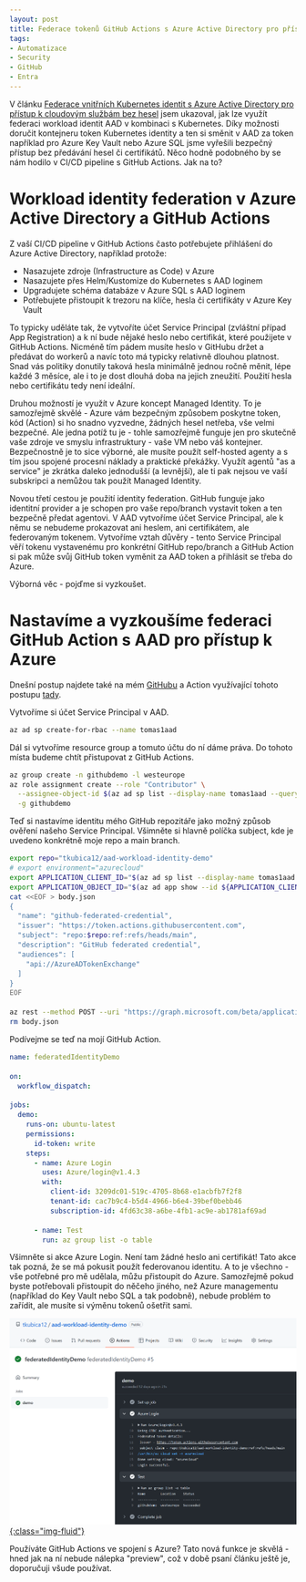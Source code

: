 ```yaml
---
layout: post
title: Federace tokenů GitHub Actions s Azure Active Directory pro přístup z vaší CI/CD do Azure bez hesel
tags:
- Automatizace
- Security
- GitHub
- Entra
---
```

V článku [Federace vnitřních Kubernetes identit s Azure Active Directory pro přístup k cloudovým službám bez hesel](https://www.tomaskubica.cz/post/2022/federace-kubernetes-identit-s-aad/) jsem ukazoval, jak lze využít federaci workload identit AAD v kombinaci s Kubernetes. Díky možnosti doručit kontejneru token Kubernetes identity a ten si směnit v AAD za token například pro Azure Key Vault nebo Azure SQL jsme vyřešili bezpečný přístup bez předávání hesel či certifikátů. Něco hodně podobného by se nám hodilo v CI/CD pipeline s GitHub Actions. Jak na to?

# Workload identity federation v Azure Active Directory a GitHub Actions
Z vaší CI/CD pipeline v GitHub Actions často potřebujete přihlášení do Azure Active Directory, například protože:
- Nasazujete zdroje (Infrastructure as Code) v Azure
- Nasazujete přes Helm/Kustomize do Kubernetes s AAD loginem
- Upgradujete schéma databáze v Azure SQL s AAD loginem
- Potřebujete přistoupit k trezoru na klíče, hesla či certifikáty v Azure Key Vault

To typicky uděláte tak, že vytvoříte účet Service Principal (zvláštní případ App Registration) a k ní bude nějaké heslo nebo certifikát, které použijete v GitHub Actions. Nicméně tím pádem musíte heslo v GitHubu držet a předávat do workerů a navíc toto má typicky relativně dlouhou platnost. Snad vás politiky donutily taková hesla minimálně jednou ročně měnit, lépe každé 3 měsíce, ale i to je dost dlouhá doba na jejich zneužití. Použití hesla nebo certifikátu tedy není ideální.

Druhou možností je využít v Azure koncept Managed Identity. To je samozřejmě skvělé - Azure vám bezpečným způsobem poskytne token, kód (Action) si ho snadno vyzvedne, žádných hesel netřeba, vše velmi bezpečné. Ale jedna potíž tu je - tohle samozřejmě funguje jen pro skutečně vaše zdroje ve smyslu infrastruktury - vaše VM nebo váš kontejner. Bezpečnostně je to sice výborné, ale musíte použít self-hosted agenty a s tím jsou spojené procesní náklady a praktické překážky. Využít agentů "as a service" je zkrátka daleko jednodušší (a levnější), ale ti pak nejsou ve vaší subskripci a nemůžou tak použít Managed Identity.

Novou třetí cestou je použití identity federation. GitHub funguje jako identitní provider a je schopen pro vaše repo/branch vystavit token a ten bezpečně předat agentovi. V AAD vytvoříme účet Service Principal, ale k němu se nebudeme prokazovat ani heslem, ani certifikátem, ale federovaným tokenem. Vytvoříme vztah důvěry - tento Service Principal věří tokenu vystavenému pro konkrétní GitHub repo/branch a GitHub Action si pak může svůj GitHub token vyměnit za AAD token a přihlásit se třeba do Azure.

Výborná věc - pojďme si vyzkoušet.

# Nastavíme a vyzkoušíme federaci GitHub Action s AAD pro přístup k Azure
Dnešní postup najdete také na mém [GitHubu](https://github.com/tkubica12/aad-workload-identity-demo/blob/main/GitHub.md) a Action využívající tohoto postupu [tady](https://github.com/tkubica12/aad-workload-identity-demo/actions).

Vytvoříme si účet Service Principal v AAD.

```bash
az ad sp create-for-rbac --name tomas1aad
```

Dál si vytvoříme resource group a tomuto účtu do ní dáme práva. Do tohoto místa budeme chtít přistupovat z GitHub Actions.

```bash
az group create -n githubdemo -l westeurope
az role assignment create --role "Contributor" \
  --assignee-object-id $(az ad sp list --display-name tomas1aad --query [0].objectId -o tsv) \
  -g githubdemo
```

Teď si nastavíme identitu mého GitHub repozitáře jako možný způsob ověření našeho Service Principal. Všimněte si hlavně políčka subject, kde je uvedeno konkrétně moje repo a main branch. 

```bash
export repo="tkubica12/aad-workload-identity-demo"
# export environment="azurecloud"
export APPLICATION_CLIENT_ID="$(az ad sp list --display-name tomas1aad --query '[0].appId' -otsv)"
export APPLICATION_OBJECT_ID="$(az ad app show --id ${APPLICATION_CLIENT_ID} --query objectId -otsv)"
cat <<EOF > body.json
{
  "name": "github-federated-credential",
  "issuer": "https://token.actions.githubusercontent.com",
  "subject": "repo:$repo:ref:refs/heads/main",
  "description": "GitHub federated credential",
  "audiences": [
    "api://AzureADTokenExchange"
  ]
}
EOF

az rest --method POST --uri "https://graph.microsoft.com/beta/applications/${APPLICATION_OBJECT_ID}/federatedIdentityCredentials" --body @body.json
rm body.json
```

Podívejme se teď na mojí GitHub Action.

```yaml
name: federatedIdentityDemo

on:
  workflow_dispatch:

jobs:
  demo:
    runs-on: ubuntu-latest
    permissions:
      id-token: write
    steps:
      - name: Azure Login
        uses: Azure/login@v1.4.3
        with:
          client-id: 3209dc01-519c-4705-8b68-e1acbfb7f2f8
          tenant-id: cac7b9c4-b5d4-4966-b6e4-39bef0bebb46
          subscription-id: 4fd63c38-a6be-4fb1-ac9e-ab1781af69ad
          
      - name: Test
        run: az group list -o table
```

Všimněte si akce Azure Login. Není tam žádné heslo ani certifikát! Tato akce tak pozná, že se má pokusit použít federovanou identitu. A to je všechno - vše potřebné pro mě udělala, můžu přistoupit do Azure. Samozřejmě pokud byste potřebovali přistoupit do něčeho jiného, než Azure managementu (například do Key Vault nebo SQL a tak podobně), nebude problém to zařídit, ale musíte si výměnu tokenů ošetřit sami.

[![](/images/2022/2022-02-26-18-54-08.png){:class="img-fluid"}](/images/2022/2022-02-26-18-54-08.png)


Používáte GitHub Actions ve spojení s Azure? Tato nová funkce je skvělá - hned jak na ní nebude nálepka "preview", což v době psaní článku ještě je, doporučuji všude používat.